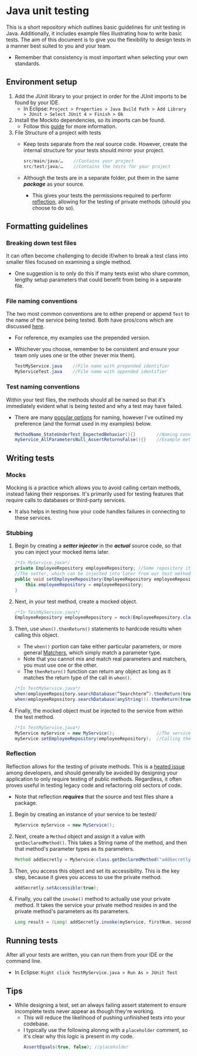 # Java unit testing
This is a short repository which outlines basic guidelines for unit testing in Java. Additionally, it includes example files illustrating how to write basic tests. The aim of this document is to give you the flexibility to design tests in a manner best suited to you and your team.
   * Remember that consistency is most important when selecting your own standards.

## Environment setup
1. Add the JUnit library to your project in order for the JUnit imports to be found by your IDE.
    * In Eclipse: `Project > Properties > Java Build Path > Add Library > JUnit > Select JUnit 4 > Finish > Ok`
2. Install the Mockito dependencies, so its imports can be found.
    * Follow this [guide](http://www.vogella.com/tutorials/Mockito/article.html#mockito_installation) for more information.
3. File Structure of a project with tests
   * Keep tests separate from the real source code. However, create the internal structure for your tests should mirror your project.
   
      ```java
      src/main/java/…    //Contains your project
      src/test/java/…    //Contains the tests for your project
      ```
   
   * Although the tests are in a separate folder, put them in the same **_package_** as your source.
      * This gives your tests the permissions required to perform [reflection](https://docs.oracle.com/javase/tutorial/reflect/), allowing for the testing of private methods (should you choose to do so).

## Formatting guidelines
### Breaking down test files
It can often become challenging to decide if/when to break a test class into smaller files focused on examining a single method.
* One suggestion is to only do this if many tests exist who share common, lengthy setup parameters that could benefit from being in a separate file.

### File naming conventions
The two most common conventions are to either prepend or append `Test` to the name of the service being tested. Both have pros/cons which are discussed [here](https://stackoverflow.com/questions/3146821/naming-convention-junit-suffix-or-prefix-test).
   * For reference, my examples use the prepended version.
   * Whichever you choose, remember to be consistent and ensure your team only uses one or the other (never mix them).

      ```java
      TestMyService.java    //File name with prepended identifier
      MyServiceTest.java    //File name with appended identifier
      ```

### Test naming conventions
Within your test files, the methods should all be named so that it's immediately evident what is being tested and why a test may have failed.
  * There are many [popular options](https://dzone.com/articles/7-popular-unit-test-naming) for naming, however I've outlined my preference (and the format used in my examples) below.

      ```java
      MethodName_StateUnderTest_ExpectedBehavior(){}        //Naming convention
      myService_AllParametersNull_AssertReturnsFalse(){}    //Example method name
      ```

## Writing tests
### Mocks
Mocking is a practice which allows you to avoid calling certain methods, instead faking their responses. It's primarily used for testing features that require calls to databases or third-party services.
  * It also helps in testing how your code handles failures in connecting to these services.

### Stubbing
1. Begin by creating a **_setter injector_** in the **_actual_** source code, so that you can inject your mocked items later.
      
      ```java
      /*In MyService.java*/
      private EmployeeRepository employeeRepository; //Some repository item
      //The setter, which can be injected into later from our test methods
      public void setEmployeeRepository(EmployeeRepository employeeRepository){
          this.employeeRepository = employeeRepository;
      }
      ```
      
2. Next, in your test method, create a mocked object.

      ```java
      /*In TestMyService.java*/
      EmployeeRepository employeeRepository = mock(EmployeeRepository.class);
      ```

3. Then, use `when().thenReturn()` statements to hardcode results when calling this object.
    * The `when()` portion can take either particular parameters, or more general [Matchers](https://static.javadoc.io/org.mockito/mockito-core/1.9.5/org/mockito/Matchers.html), which simply match a parameter type.
    * Note that you cannot mix and match real parameters and matchers, you must use one or the other.
    * The `thenReturn()` function can return any object as long as it matches the return type of the call in `when()`.

     ```java
     /*In TestMyService.java*/
     when(employeeRepository.searchDatabase(“Searchterm”).thenReturn(true);
     when(employeeRepository.searchDatabase(anyString()).thenReturn(true);
     ```

4. Finally, the mocked object must be injected to the service from within the test method.

    ```java
    /*In TestMyService.java*/
    MyService myService = new MyService();                //The service object whose methods you're testing
    myService.setEmployeeRepository(employeeRepository);  //Calling the injection method
    ```

### Reflection
Reflection allows for the testing of private methods. This is a [heated issue](https://stackoverflow.com/questions/34571/how-do-i-test-a-private-function-or-a-class-that-has-private-methods-fields-or) among developers, and should generally be avoided by designing your application to only require testing of public methods. Regardless, it often proves useful in testing legacy code and refactoring old sectors of code.
  * Note that reflection **_requires_** that the source and test files share a package.

1. Begin by creating an instance of your service to be tested/
    ```java
    MyService myService = new MyService();
    ```
2. Next, create a `Method` object and assign it a value with `getDeclaredMethod()`. This takes a String name of the method, and then that method's parameter types as its parameters.
    ```java
    Method addSecretly = MyService.class.getDeclaredMethod("addSecretly", Long.class, Long.class);
    ```
3. Then, you access this object and set its accessibility. This is the key step, because it gives you access to use the private method.
    ```java
    addSecretly.setAccessible(true);
    ```
4. Finally, you call the `invoke()` method to actually use your private method. It takes the service your private method resides in and the private method's parameters as its parameters.
    ```java
    Long result = (Long) addSecretly.invoke(myService, firstNum, secondNum);
    ```

## Running tests
After all your tests are written, you can run them from your IDE or the command line.
  * In Eclipse: `Right click TestMyService.java > Run As > JUnit Test`

## Tips
* While designing a test, set an always failing assert statement to ensure incomplete tests never appear as though they're working.
  * This will reduce the likelihood of pushing unfinished tests into your codebase.
  * I typically use the following alonmg with a `placeholder` comment, so it's clear why this logic is present in my code.
    ```java
    AssertEquals(true, false); //placeholder
    ```
